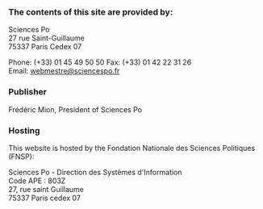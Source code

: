 ### The contents of this site are provided by:

Sciences Po  
27 rue Saint-Guillaume  
75337 Paris Cedex 07

Phone: (+33) 01 45 49 50 50
Fax: (+33) 01 42 22 31 26  
Email: webmestre@sciencespo.fr

### Publisher

Frédéric Mion, President of Sciences Po

### Hosting

This website is hosted by the Fondation Nationale des Sciences Politiques (FNSP):  

Sciences Po - Direction des Systèmes d'Information  
Code APE : 803Z  
27, rue saint Guillaume  
75337 Paris cedex 07
